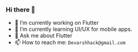 ### Hi there 👋

- 🔭 I’m currently working on Flutter
- 🌱 I’m currently learning UI/UX for mobile apps.
- 💬 Ask me about Flutter
- 📫 How to reach me: `Devarshhack@gmail.com`
